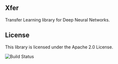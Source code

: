 ## Xfer

Transfer Learning library for Deep Neural Networks.

## License

This library is licensed under the Apache 2.0 License. 

![Build Status](https://codebuild.eu-west-1.amazonaws.com/badges?uuid=eyJlbmNyeXB0ZWREYXRhIjoiWGljSkQrejlubjNCZCtRQmpjU2xrZlNSTFJ0R3U0WHpsNTlBREhSbjY1MFNIVXhFYVpVTEdoZHBkSE8ya3Qwc1VGeEhJTWthTlV6U1JwcUJDTEpKcC9rPSIsIml2UGFyYW1ldGVyU3BlYyI6Im51cU5obmpTNWhlTmhCbW4iLCJtYXRlcmlhbFNldFNlcmlhbCI6MX0%3D&branch=codebuild-test)
